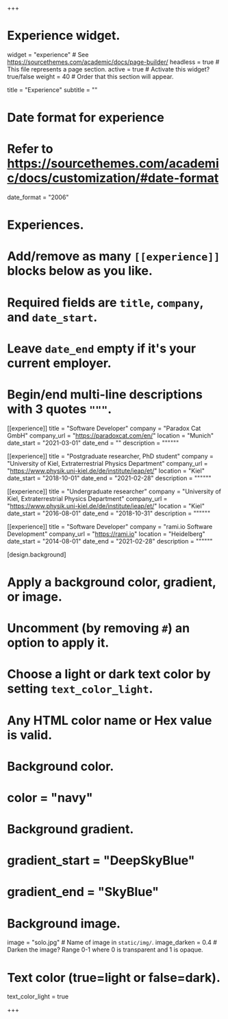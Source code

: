 +++
# Experience widget.
widget = "experience"  # See https://sourcethemes.com/academic/docs/page-builder/
headless = true  # This file represents a page section.
active = true  # Activate this widget? true/false
weight = 40  # Order that this section will appear.

title = "Experience"
subtitle = ""

# Date format for experience
#   Refer to https://sourcethemes.com/academic/docs/customization/#date-format
date_format = "2006"

# Experiences.
#   Add/remove as many `[[experience]]` blocks below as you like.
#   Required fields are `title`, `company`, and `date_start`.
#   Leave `date_end` empty if it's your current employer.
#   Begin/end multi-line descriptions with 3 quotes `"""`.
[[experience]]
  title = "Software Developer"
  company = "Paradox Cat GmbH"
  company_url = "https://paradoxcat.com/en/"
  location = "Munich"
  date_start = "2021-03-01"
  date_end = ""
  description = """"""

[[experience]]
  title = "Postgraduate researcher, PhD student"
  company = "University of Kiel, Extraterrestrial Physics Department"
  company_url = "https://www.physik.uni-kiel.de/de/institute/ieap/et/"
  location = "Kiel"
  date_start = "2018-10-01"
  date_end = "2021-02-28"
  description = """"""

[[experience]]
  title = "Undergraduate researcher"
  company = "University of Kiel, Extraterrestrial Physics Department"
  company_url = "https://www.physik.uni-kiel.de/de/institute/ieap/et/"
  location = "Kiel"
  date_start = "2016-08-01"
  date_end = "2018-10-31"
  description = """"""

[[experience]]
  title = "Software Developer"
  company = "rami.io Software Development"
  company_url = "https://rami.io"
  location = "Heidelberg"
  date_start = "2014-08-01"
  date_end = "2021-02-28"
  description = """"""
  
[design.background]
  # Apply a background color, gradient, or image.
  #   Uncomment (by removing `#`) an option to apply it.
  #   Choose a light or dark text color by setting `text_color_light`.
  #   Any HTML color name or Hex value is valid.
    
  # Background color.
  # color = "navy"
  
  # Background gradient.
  # gradient_start = "DeepSkyBlue"
  # gradient_end = "SkyBlue"
  
  # Background image.
  image = "solo.jpg"  # Name of image in `static/img/`.
  image_darken = 0.4  # Darken the image? Range 0-1 where 0 is transparent and 1 is opaque.

  # Text color (true=light or false=dark).
  text_color_light = true  

+++
